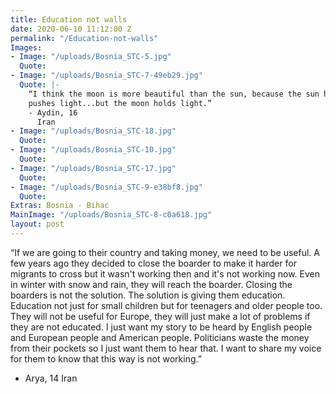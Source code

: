 ```yaml
---
title: Education not walls
date: 2020-06-10 11:12:00 Z
permalink: "/Education-not-walls"
Images:
- Image: "/uploads/Bosnia_STC-5.jpg"
  Quote: 
- Image: "/uploads/Bosnia_STC-7-49eb29.jpg"
  Quote: |-
    “I think the moon is more beautiful than the sun, because the sun has light,
    pushes light...but the moon holds light.”
    - Aydin, 16
      Iran
- Image: "/uploads/Bosnia_STC-18.jpg"
  Quote: 
- Image: "/uploads/Bosnia_STC-10.jpg"
  Quote: 
- Image: "/uploads/Bosnia_STC-17.jpg"
  Quote: 
- Image: "/uploads/Bosnia_STC-9-e38bf8.jpg"
  Quote: 
Extras: Bosnia - Bihac
MainImage: "/uploads/Bosnia_STC-8-c0a618.jpg"
layout: post
---
```


“If we are going to their country and taking money, we need to be useful.
A few years ago they decided to close the boarder to make it harder for migrants to cross but it wasn't working then and it's not working now. Even in winter with snow and rain, they will reach the boarder. Closing the boarders is not the solution. The solution is giving them education. Education not just for small children but for teenagers and older people too. They will not be useful for Europe, they will just make a lot of problems if they are not educated.
I just want my story to be heard by English people and European people and
American people. Politicians waste the money from their pockets so I just want them to hear that. I want to share my voice for them to know that this way is not working.”

- Arya, 14
  Iran